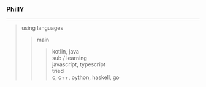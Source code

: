 ### PhillY

---

> using languages  
> > main  
> > > kotlin, java  
> > sub / learning  
> > > javascript, typescript  
> > tried  
> > > c, c++, python, haskell, go  
  

<!--
**philly706869/philly706869** is a ✨ _special_ ✨ repository because its `README.md` (this file) appears on your GitHub profile.

Here are some ideas to get you started:

- 🔭 I’m currently working on ...
- 🌱 I’m currently learning ...
- 👯 I’m looking to collaborate on ...
- 🤔 I’m looking for help with ...
- 💬 Ask me about ...
- 📫 How to reach me: ...
- 😄 Pronouns: ...
- ⚡ Fun fact: ...
-->
